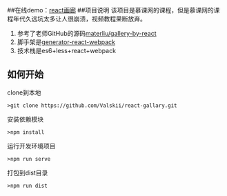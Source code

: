 ##在线demo：[react画廊](https://valskii.github.io/react-gallary/)
##项目说明
该项目是慕课网的课程，但是慕课网的课程年代久远坑太多让人很崩溃，视频教程果断放弃。
1. 参考了老师GitHub的源码[materliu/gallery-by-react](https://github.com/materliu/gallery-by-react)
2. 脚手架是[generator-react-webpack](https://github.com/react-webpack-generators/generator-react-webpack)
3. 技术栈是es6+less+react+webpack
## 如何开始
clone到本地
```
>git clone https://github.com/Valskii/react-gallary.git

```
安装依赖模块
```
>npm install
```

运行开发环境项目
```
>npm run serve
```
打包到dist目录
```
>npm run dist
```
